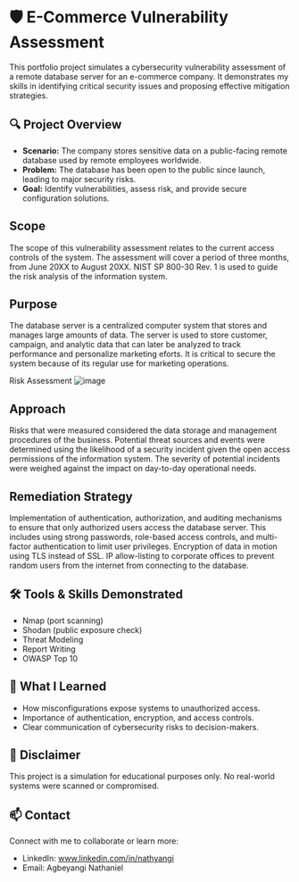 # 🛡️ E-Commerce Vulnerability Assessment

This portfolio project simulates a cybersecurity vulnerability assessment of a remote database server for an e-commerce company. It demonstrates my skills in identifying critical security issues and proposing effective mitigation strategies.

## 🔍 Project Overview
- **Scenario:** The company stores sensitive data on a public-facing remote database used by remote employees worldwide.
- **Problem:** The database has been open to the public since launch, leading to major security risks.
- **Goal:** Identify vulnerabilities, assess risk, and provide secure configuration solutions.

## Scope
The scope of this vulnerability assessment relates to the current access controls of the system.
The assessment will cover a period of three months, from June 20XX to August 20XX. NIST SP
800-30 Rev. 1 is used to guide the risk analysis of the information system.

## Purpose
The database server is a centralized computer system that stores and manages large amounts
of data. The server is used to store customer, campaign, and analytic data that can later be
analyzed to track performance and personalize marketing eforts. It is critical to secure the
system because of its regular use for marketing operations.

Risk Assessment
![image](https://github.com/user-attachments/assets/5f337cb6-f723-498b-ba43-001c1151edba)

## Approach
Risks that were measured considered the data storage and management procedures of the
business. Potential threat sources and events were determined using the likelihood of a
security incident given the open access permissions of the information system. The severity of
potential incidents were weighed against the impact on day-to-day operational needs.

## Remediation Strategy
Implementation of authentication, authorization, and auditing mechanisms to ensure that only
authorized users access the database server. This includes using strong passwords, role-based
access controls, and multi-factor authentication to limit user privileges. Encryption of data in
motion using TLS instead of SSL. IP allow-listing to corporate offices to prevent random users
from the internet from connecting to the database.

## 🛠 Tools & Skills Demonstrated
- Nmap (port scanning)
- Shodan (public exposure check)
- Threat Modeling
- Report Writing
- OWASP Top 10

## 🧠 What I Learned
- How misconfigurations expose systems to unauthorized access.
- Importance of authentication, encryption, and access controls.
- Clear communication of cybersecurity risks to decision-makers.

## 🔐 Disclaimer
This project is a simulation for educational purposes only. No real-world systems were scanned or compromised.

## 📫 Contact
Connect with me to collaborate or learn more:
- LinkedIn: www.linkedin.com/in/nathyangi
- Email: Agbeyangi Nathaniel
